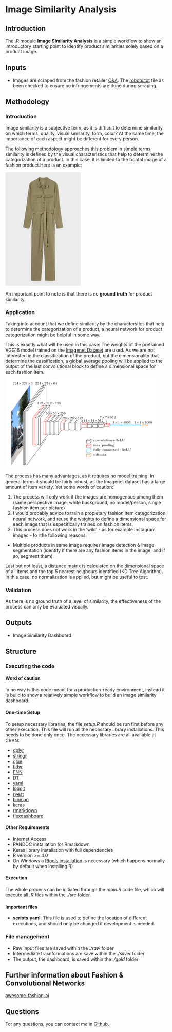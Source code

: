 Image Similarity Analysis
================

## Introduction

The .R module **Image Similarity Analysis** is a simple workflow to show
an introductory starting point to identify product similarities solely
based on a product image.

## Inputs

-   Images are scraped from the fashion retailer
    [C&A](https://www.c-and-a.com/es/es/shop). The
    [robots.txt](https://www.c-and-a.com/robots.txt) file as been
    checked to ensure no infringements are done during scraping.

## Methodology

### Introduction

Image similarity is a subjective term, as it is difficult to determine
similarity on which terms: quality, visual similarity, form, color? At
the same time, the importance of each aspect might be different for
every person.

The following methodology approaches this problem in simple terms:
similarity is defined by the visual characteristics that help to
determine the categorization of a product. In this case, it is limited
to the frontal image of a fashion product.Here is an example:

![Fashion Item](ressources/fashion_item.jpg)

An important point to note is that there is no **ground truth** for
product similarity.

### Application

Taking into account that we define similarity by the characterstics that
help to determine the categorization of a product, a neural network for
product categorization might be helpful in some way.

This is exactly what will be used in this case: The weights of the
pretrained VGG16 model trained on the [Imagenet
Dataset](https://www.image-net.org/) are used. As we are not interested
in the classification of the product, but the dimensionality that
determine the cassification, a global average pooling will be applied to
the output of the last convolutional block to define a dimensional space
for each fashion item.

![VGG16](ressources/VGG16.png)

The process has many advantages, as it requires no model training. In
general terms it should be fairly robust, as the Imagenet dataset has a
large amount of item variety. Yet some words of caution:

1.  The process will only work if the images are homogenous among them
    (same perspective image, white background, no model/person, single
    fashion item per picture)
2.  I would probably advice to train a propietary fashion item
    categorization neural network, and reuse the weights to define a
    dimensional space for each image that is especifically trained on
    fashion items.
3.  This process does not work in the ‘wild’ - as for example Instagram
    images - fo rthe following reasons:

-   Multiple products in same image requires image detection & image
    segmentation (identify if there are any fashion items in the image,
    and if so, segment them).

Last but not least, a distance matrix is calculated on the dimensional
space of all items and the top 5 nearest neigbours identified (KD Tree
Algorithm). In this case, no normalization is applied, but might be
useful to test.

### Validation

As there is no ground truth of a level of similarity, the effectiveness
of the process can only be evaluated visually.

## Outputs

-   Image Similarity Dashboard

## Structure

### Executing the code

#### Word of caution

In no way is this code meant for a production-ready environment, instead
it is build to show a relatively simple workflow to build an image
similarity dashboard.

#### One-time Setup

To setup necessary libraries, the file *setup.R* should be run first
before any other execution. This file will run all the necessary library
installations. This needs to be done only once. The necessary libraries
are all available at CRAN:

-   [dplyr](https://cran.r-project.org/web/packages/dplyr/index.html)
-   [stringr](https://cran.r-project.org/web/packages/stringr/index.html)
-   [glue](https://cran.r-project.org/web/packages/glue/index.html)
-   [tidyr](https://cran.r-project.org/web/packages/tidyr/index.html)
-   [FNN](https://cran.r-project.org/web/packages/FNN/index.html)
-   [DT](https://cran.r-project.org/web/packages/DT/index.html)
-   [yaml](https://cran.r-project.org/web/packages/yaml/index.html)
-   [loggit](https://cran.r-project.org/web/packages/loggit/index.html)
-   [rvest](https://cran.r-project.org/web/packages/rvest/index.html)
-   [binman](https://cran.r-project.org/web/packages/binman/index.html)
-   [keras](https://cran.r-project.org/web/packages/keras/index.html)
-   [rmarkdown](https://cran.r-project.org/web/packages/rmarkdown/index.html)
-   [flexdashboard](https://cran.r-project.org/web/packages/flexdashboard/index.html)

#### Other Requirements

-   Internet Access
-   PANDOC installation for Rmarkdown
-   Keras library installation with full dependencies
-   R version &gt;= 4.0
-   On Windows a [Rtools
    installation](https://cran.r-project.org/bin/windows/Rtools/) is
    necessary (which happens normally by default when installing R)

#### Execution

The whole process can be initiated through the *main.R* code file, which
will execute all *.R* files within the *./src* folder.

#### Important files

-   **scripts.yaml**: This file is used to define the location of
    different executions, and should only be changed if development is
    needed.

### File management

-   Raw input files are saved within the *./raw* folder
-   Intermediate trasnformations are save within the *./silver* folder
-   The output, the dashboard, is saved within the *./gold* folder

## Further information about Fashion & Convolutional Networks

[awesome-fashion-ai](https://github.com/ayushidalmia/awesome-fashion-ai)

## Questions

For any questions, you can contact me in
[Github](https://github.com/matbmeijer).

